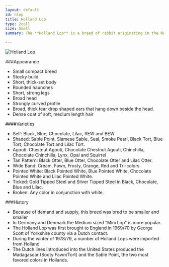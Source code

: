 ```yaml
---
layout: default
id: hlop
title: Holland Lop
type: 2coll
size: Small
summary: The **Holland Lop** is a breed of rabbit originating in the Netherlands. The breed was recognized by the Netherlands' Governing Rabbit Council in 1964 and the American Rabbit Breeders' Association in 1979. They are popular house pets, and are very popular and competitive for show. They are also known for their sweet temperament and nonaggressive behavior, though they retain a certain doglike tenacity.

--- 
```


<img src="http://upload.wikimedia.org/wikipedia/commons/6/6a/Holland_Lop_with_Broken_Orange_Coloring.jpg" alt="Holland Lop">

###Appearance
- Small compact breed
- Stocky build
- Short, thick-set body
- Rounded haunches
- Short, strong legs
- Broad head
- Strongly curved profile 
- Broad, thick tear drop shaped ears that hang down beside the head.
- Dense coat of soft, medium length hair

####Varieties
- Self: Black, Blue, Chocolate, Lilac, REW and BEW 
- Shaded: Sable Point, Siamese Sable, Seal, Smoke Pearl, Black Tort, Blue Tort, Chocolate Tort and Lilac Tort. 
- Agouti: Chestnut Agouti, Chocolate Chestnut Agouti, Chinchilla, Chocolate Chinchilla, Lynx, Opal and Squirrel 
- Tan Pattern: Black Otter, Blue Otter, Chocolate Otter and Lilac Otter.
- Wide Band: Cream, Fawn, Frosty, Orange, Red and Tri-colors.
- Pointed White: Black Pointed White, Blue Pointed White, Chocolate Pointed White and Lilac Pointed White.
- Ticked: Gold Tipped Steel and Silver Tipped Steel in Black, Chocolate, Blue and Lilac.
- Broken: Any color in conjunction with white.


###History

- Because of demand and supply, this breed was bred to be smaller and smaller
- In Germany and Denmark the Medium sized "Mini Lop" is more popular. 
- The Holland Lop was first brought to England in 1969/70 by George Scott of Yorkshire county via a Dutch contact.
- During the winter of 1978/79, a number of Holland Lops were imported from Holland
- The Dutch lines introduced into the United States produced the Madagascar (Sooty Fawn/Tort) and the Sable Point, the two most favored colors in Hollands.